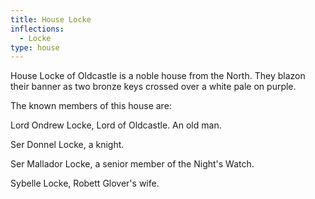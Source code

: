```yaml
---
title: House Locke
inflections:
  - Locke
type: house
---
```


House Locke of Oldcastle is a noble house from the North. They blazon their banner as two bronze keys crossed over a white pale on purple.

The known members of this house are:

Lord Ondrew Locke, Lord of Oldcastle. An old man.

Ser Donnel Locke, a knight.

Ser Mallador Locke, a senior member of the Night's Watch.

Sybelle Locke, Robett Glover's wife.


